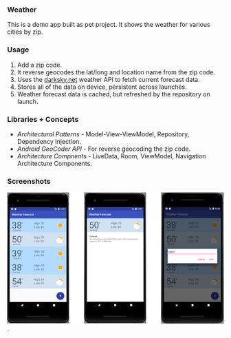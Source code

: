 ### Weather
This is a demo app built as pet project.  It shows the weather for various cities by zip.

### Usage

1. Add a zip code.
2. It reverse geocodes the lat/long and location name from the zip code.
3. Uses the [darksky.net](https://darksky.net) weather API to fetch current forecast data.
4. Stores all of the data on device, persistent across launches.
5. Weather forecast data is cached, but refreshed by the repository on launch.

### Libraries + Concepts
* *Architectural Patterns* - Model-View-ViewModel, Repository, Dependency Injection.
* *Android GeoCoder API* - For reverse geocoding the zip code.
* *Architecture Compnents* - LiveData, Room, ViewModel, Navigation Architecture Components.

### Screenshots
![Get the weatherList forecast in your city!](WeatherAppScreenshots.png).
